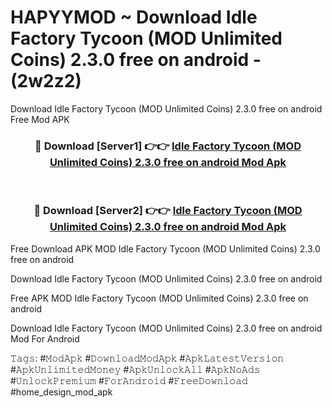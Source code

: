 # HAPYYMOD ~ Download Idle Factory Tycoon (MOD Unlimited Coins) 2.3.0 free on android - (2w2z2)
Download Idle Factory Tycoon (MOD Unlimited Coins) 2.3.0 free on android Free Mod APK

<div align="center">
<h3>🔴 Download [Server1] 👉👉 <a href="https://apk-comot.site?title=Idle_Factory_Tycoon_(MOD_Unlimited_Coins)_2.3.0_free_on_android">Idle Factory Tycoon (MOD Unlimited Coins) 2.3.0 free on android Mod Apk</a></h3><br>

<h3>🔴 Download [Server2] 👉👉 <a href="https://apk-comot.site?title=Idle_Factory_Tycoon_(MOD_Unlimited_Coins)_2.3.0_free_on_android">Idle Factory Tycoon (MOD Unlimited Coins) 2.3.0 free on android Mod Apk</a></h3>
</div>


Free Download APK MOD Idle Factory Tycoon (MOD Unlimited Coins) 2.3.0 free on android

Download Idle Factory Tycoon (MOD Unlimited Coins) 2.3.0 free on android 

Free APK MOD Idle Factory Tycoon (MOD Unlimited Coins) 2.3.0 free on android 

Download Idle Factory Tycoon (MOD Unlimited Coins) 2.3.0 free on android Mod For Android

𝚃𝚊𝚐𝚜: #𝙼𝚘𝚍𝙰𝚙𝚔 #𝙳𝚘𝚠𝚗𝚕𝚘𝚊𝚍𝙼𝚘𝚍𝙰𝚙𝚔 #𝙰𝚙𝚔𝙻𝚊𝚝𝚎𝚜𝚝𝚅𝚎𝚛𝚜𝚒𝚘𝚗 #𝙰𝚙𝚔𝚄𝚗𝚕𝚒𝚖𝚒𝚝𝚎𝚍𝙼𝚘𝚗𝚎𝚢 #𝙰𝚙𝚔𝚄𝚗𝚕𝚘𝚌𝚔𝙰𝚕𝚕 #𝙰𝚙𝚔𝙽𝚘𝙰𝚍𝚜 #𝚄𝚗𝚕𝚘𝚌𝚔𝙿𝚛𝚎𝚖𝚒𝚞𝚖 #𝙵𝚘𝚛𝙰𝚗𝚍𝚛𝚘𝚒𝚍 #𝙵𝚛𝚎𝚎𝙳𝚘𝚠𝚗𝚕𝚘𝚊𝚍 #home_design_mod_apk